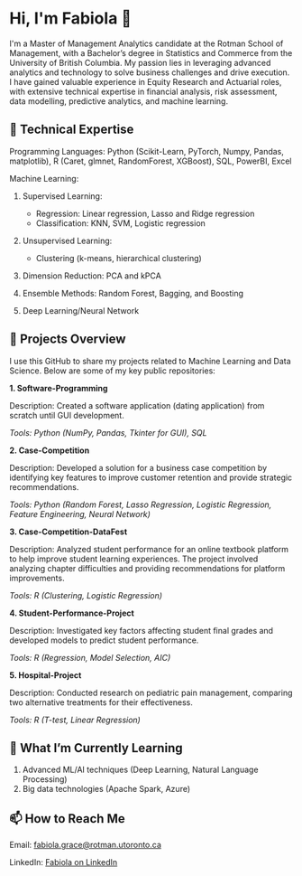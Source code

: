# Hi, I'm Fabiola 👋

I'm a Master of Management Analytics candidate at the Rotman School of Management, with a Bachelor’s degree in Statistics and Commerce from the University of British Columbia. My passion lies in leveraging advanced analytics and technology to solve business challenges and drive execution. I have gained valuable experience in Equity Research and Actuarial roles, with extensive technical expertise in financial analysis, risk assessment, data modelling, predictive analytics, and machine learning.

## 🔧 Technical Expertise
Programming Languages: Python (Scikit-Learn, PyTorch, Numpy, Pandas, matplotlib), R (Caret, glmnet, RandomForest, XGBoost), SQL, PowerBI, Excel 

Machine Learning:
1. Supervised Learning:
   
      - Regression: Linear regression, Lasso and Ridge regression
      - Classification: KNN, SVM, Logistic regression
      
2. Unsupervised Learning: 
      - Clustering (k-means, hierarchical clustering) 
      
3. Dimension Reduction: PCA and kPCA
    
4. Ensemble Methods: Random Forest, Bagging, and Boosting
    
5. Deep Learning/Neural Network
   

## 💼 Projects Overview

I use this GitHub to share my projects related to Machine Learning and Data Science. Below are some of my key public repositories:

**1. Software-Programming**
   
Description: Created a software application (dating application) from scratch until GUI development.

*Tools: Python (NumPy, Pandas, Tkinter for GUI), SQL*

**2. Case-Competition**
   
Description: Developed a solution for a business case competition by identifying key features to improve customer retention and provide strategic recommendations.

*Tools: Python (Random Forest, Lasso Regression, Logistic Regression, Feature Engineering, Neural Network)*

**3. Case-Competition-DataFest**
   
Description: Analyzed student performance for an online textbook platform to help improve student learning experiences. The project involved analyzing chapter difficulties and providing recommendations for platform improvements.

*Tools: R (Clustering, Logistic Regression)*

**4. Student-Performance-Project**
   
Description: Investigated key factors affecting student final grades and developed models to predict student performance.

*Tools: R (Regression, Model Selection, AIC)*

**5. Hospital-Project**

Description: Conducted research on pediatric pain management, comparing two alternative treatments for their effectiveness.

*Tools: R (T-test, Linear Regression)*


## 🌱 What I’m Currently Learning
1. Advanced ML/AI techniques (Deep Learning, Natural Language Processing)
2. Big data technologies (Apache Spark, Azure)


## 📫 How to Reach Me

Email: fabiola.grace@rotman.utoronto.ca

LinkedIn: [Fabiola on LinkedIn](https://www.linkedin.com/in/fabiola-grace/)
